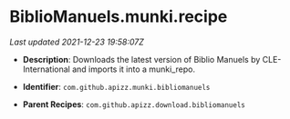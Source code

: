 # BiblioManuels.munki.recipe

_Last updated 2021-12-23 19:58:07Z_

- **Description**: Downloads the latest version of Biblio Manuels by CLE-International and imports it into a munki_repo.

- **Identifier**: `com.github.apizz.munki.bibliomanuels`

- **Parent Recipes**: `com.github.apizz.download.bibliomanuels`